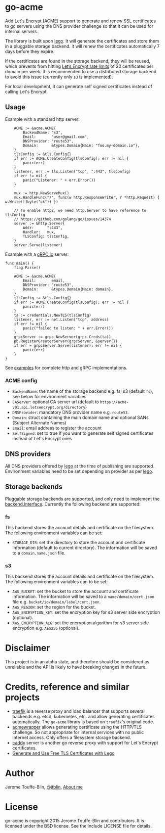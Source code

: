 # go-acme

Add [Let's Encrypt](https://letsencrypt.org/) (ACME) support to generate and renew SSL certificates to go servers 
using the DNS provider challenge so that it can be used for internal servers.

The library is  built upon [lego](https://github.com/xenolf/lego). It will generate the certificates and 
store them in a pluggable storage backend. It will renew the certificates automatically 7 days 
before they expire.

If the certificates are found in the storage backend, they will be reused, which prevents from hitting
[Let’s Encrypt rate limits](https://community.letsencrypt.org/t/rate-limits-for-lets-encrypt/6769) of
20 certificates per domain per week. It is recommended to use a distributed storage backend to avoid
this issue (currently only `s3` is implemented).

For local development, it can generate self signed certificates instead of calling Let's Encrypt.

## Usage

Example with a standard http server:

```
	ACME := &acme.ACME{
		BackendName: "s3",
		Email:       "user@gmail.com",
		DNSProvider: "route53",
		Domain:      &types.Domain{Main: "foo.my-domain.io"},
	}
	tlsConfig := &tls.Config{}
	if err := ACME.CreateConfig(tlsConfig); err != nil {
		panic(err)
	}
	listener, err := tls.Listen("tcp", ":443", tlsConfig)
	if err != nil {
		panic("Listener: " + err.Error())
	}
	
	mux := http.NewServeMux()
	mux.HandleFunc("/", func(w http.ResponseWriter, r *http.Request) { w.Write([]byte("ok")) })
	
	// To enable http2, we need http.Server to have reference to tlsConfig
	// https://github.com/golang/go/issues/14374
	server := &http.Server{
		Addr:      ":443",
		Handler:   mux,
		TLSConfig: tlsConfig,
	}
	server.Serve(listener)
```

Example with a [gRPC.io](github.com/grpc/grpc-go) server:

```
func main() {
	flag.Parse()

	ACME := &acme.ACME{
		Email:       email,
		DNSProvider: "route53",
		Domain:      &types.Domain{Main: domain},
	}
	tlsConfig := &tls.Config{}
	if err := ACME.CreateConfig(tlsConfig); err != nil {
		panic(err)
	}
	ta := credentials.NewTLS(tlsConfig)
	listener, err := net.Listen("tcp", address)
	if err != nil {
		panic("failed to listen: " + err.Error())
	}
	grpcServer := grpc.NewServer(grpc.Creds(ta))
	pb.RegisterGreeterServer(grpcServer, &server{})
	if err = grpcServer.Serve(listener); err != nil {
		panic(err)
	}
}
```

See [examples](examples/) for complete http and gRPC implementations.

### ACME config

* `BackendName`: the name of the storage backend e.g. fs, s3 (default `fs`), see below for environment variables
* `CAServer`: optional CA server url (default to `https://acme-v01.api.letsencrypt.org/directory`)
* `DNSProvider`: mandatory DNS provider name e.g. `route53`. 
* `Domain`: struct containing the main domain name and optional SANs (Subject Alternate Names)
* `Email`: email address to register the account
* `SelfSigned`: set to true if you want to generate self signed certificates instead of Let's Encrypt ones

## DNS providers

All DNS providers offered by [lego](https://github.com/xenolf/lego) at the time of publishing
are supported. Environment variables need to be set depending on provider as per [lego](https://github.com/xenolf/lego).

## Storage backends

Pluggable storage backends are supported, and only need to implement the [backend.Interface](backend/backend.go).
Currently the following backend are supported:

### fs

This backend stores the account details and certificate on the filesystem. 
The following environment variables can be set:

* `STORAGE_DIR`: set the directory to store the account and certificate information (default to current directory).
The information will be saved to a `domain.name.json` file.

### s3

This backend stores the account details and certificate on the filesystem. 
The following environment variables can to be set:

* `AWS_BUCKET`: set the bucket to store the account and certificate information.
The information will be saved to a `name/domain/cert.json` file e.g. `bucket/io/domain/label/cert.json`.
* `AWS_REGION`: set the region for the bucket.
* `AWS_ENCRYPTION_KEY`: set the encryption key for s3 server side encryption (optional).
* `AWS_ENCRYPTION_ALG`: set the encryption algorithm for s3 server side encryption e.g. `AES256` (optional).

# Disclaimer

This project is in an alpha state, and therefore should be considered as unreliable and the API is likely to 
have breaking changes in the future.

# Credits, reference and similar projects

* [traefik](https://github.com/containous/traefik) is a reverse proxy and load balancer that supports several backends 
e.g. etcd, kubernetes, etc. and allow generating certificates automatically. The `go-acme` library is based on 
`traefik`'s original code.
* [acmewrapper](https://github.com/dkumor/acmewrapper) allows generating certificate using the HTTP/TLS challenge. 
So not appropriate for internal services with no public internet access. Only offers a filesystem storage backend.
* [caddy](https://github.com/mholt/caddy) server is another go reverse proxy with support 
for Let's Encrypt certificates.
* [Generate and Use Free TLS Certificates with Lego](https://blog.gopheracademy.com/advent-2015/generate-free-tls-certs-with-lego/)

# Author

Jerome Touffe-Blin, [@jtblin](https://twitter.com/jtblin), [About me](http://about.me/jtblin)

# License

go-acme is copyright 2015 Jerome Touffe-Blin and contributors. 
It is licensed under the BSD license. See the include LICENSE file for details.

